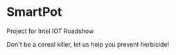 # SmartPot
Project for Intel IOT Roadshow

Don't be a cereal killer, let us help you prevent herbicide!
